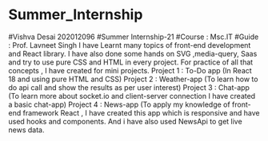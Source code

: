 # Summer_Internship

#Vishva Desai 202012096
#Summer Internship-21
#Course : Msc.IT
#Guide : Prof. Lavneet Singh
I have Learnt many topics of front-end development and React library. I have also done some hands on SVG ,media-query, Saas and try to use pure CSS and HTML in every project.
For practice of all that concepts , I have created for mini projects.
Project 1 :   To-Do app (In React 18 and using pure HTML and CSS)
Project 2 :   Weather-app (To learn how to do api call and show the results as per user interest)
Project 3 :   Chat-app (To learn more about socket.io and client-server connection I have created a basic chat-app)
Project 4 :    News-app (To apply my knowledge of front-end framework React , I have created this app which is responsive and have used hooks and components. And i have 
                    also used NewsApi to get live news data.
